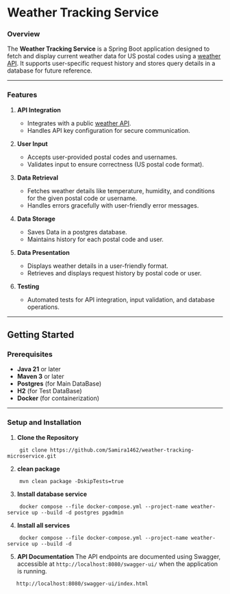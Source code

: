 # Weather Tracking Service

### Overview

The **Weather Tracking Service** is a Spring Boot application designed to fetch and display current weather data for US postal codes using a [weather API](https://openweathermap.org/). It supports user-specific request history and stores query details in a database for future reference.

---
### Features

1. **API Integration**
    - Integrates with a public [weather API](https://openweathermap.org/).
    - Handles API key configuration for secure communication.

2. **User Input**
    - Accepts user-provided postal codes and usernames.
    - Validates input to ensure correctness (US postal code format).

3. **Data Retrieval**
    - Fetches weather details like temperature, humidity, and conditions for the given postal code or username.
    - Handles errors gracefully with user-friendly error messages.

4. **Data Storage**
    - Saves Data in a postgres database.
    - Maintains history for each postal code and user.

5. **Data Presentation**
    - Displays weather details in a user-friendly format.
    - Retrieves and displays request history by postal code or user.

6. **Testing**
    - Automated tests for API integration, input validation, and database operations.

---
## Getting Started

### Prerequisites
- **Java 21** or later
- **Maven 3** or later
- **Postgres** (for Main DataBase)
- **H2** (for Test DataBase)
- **Docker** (for containerization)
---

### Setup and Installation

1. **Clone the Repository**
```shell
    git clone https://github.com/Samira1462/weather-tracking-microservice.git
```
2. **clean package**
```shell
    mvn clean package -DskipTests=true
```
3. **Install database service**
```shell
    docker compose --file docker-compose.yml --project-name weather-service up --build -d postgres pgadmin
```
4. **Install all services**
```shell
    docker compose --file docker-compose.yml --project-name weather-service up --build -d
```
5. **API Documentation**
   The API endpoints are documented using Swagger, accessible at `http://localhost:8080/swagger-ui/` when the application is running.
```text
   http://localhost:8080/swagger-ui/index.html
```
